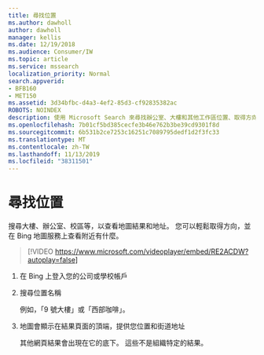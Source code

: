 ```yaml
---
title: 尋找位置
ms.author: dawholl
author: dawholl
manager: kellis
ms.date: 12/19/2018
ms.audience: Consumer/IW
ms.topic: article
ms.service: mssearch
localization_priority: Normal
search.appverid:
- BFB160
- MET150
ms.assetid: 3d34bfbc-d4a3-4ef2-85d3-cf92835382ac
ROBOTS: NOINDEX
description: 使用 Microsoft Search 來尋找辦公室、大樓和其他工作區位置、取得方向，還有更多功能
ms.openlocfilehash: 7b01cf5bd385cecfe3b46e762b3be39cd9301f8d
ms.sourcegitcommit: 6b531b2ce7253c16251c7089795dedf1d2f3fc33
ms.translationtype: MT
ms.contentlocale: zh-TW
ms.lasthandoff: 11/13/2019
ms.locfileid: "38311501"
---
```

# <a name="find-locations"></a>尋找位置

搜尋大樓、辦公室、校區等，以查看地圖結果和地址。 您可以輕鬆取得方向，並在 Bing 地圖服務上查看附近有什麼。

> [!VIDEO https://www.microsoft.com/videoplayer/embed/RE2ACDW?autoplay=false]
  
1. 在 Bing 上登入您的公司或學校帳戶
    
2. 搜尋位置名稱
    
    例如，「9 號大樓」或「西部咖啡」。
    
3. 地圖會顯示在結果頁面的頂端，提供您位置和街道地址
    
    其他網頁結果會出現在它的底下。 這些不是組織特定的結果。

  


